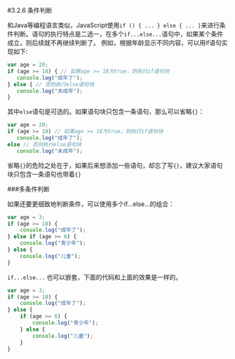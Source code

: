 #3.2.6 条件判断

和Java等编程语言类似，JavaScript使用```if () { ... } else { ... }```来进行条件判断。语句的执行特点是二选一，在多个```if...else...```语句中，如果某个条件成立，则后续就不再继续判断了。
例如，根据年龄显示不同内容，可以用if语句实现如下:
```js
var age = 20;
if (age >= 18) { // 如果age >= 18为true，则执行if语句块
   console.log("成年了");
} else { // 否则执行else语句块
   console.log("未成年");
}
```
其中`else`语句是可选的。如果语句块只包含一条语句，那么可以省略`{}`：

```js
var age = 20;
if (age >= 18) // 如果age >= 18为true，则执行if语句块
   console.log("成年了");
else // 否则执行else语句块
   console.log("未成年");
```
省略`{}`的危险之处在于，如果后来想添加一些语句，却忘了写`{}`，建议大家语句块只包含一条语句也带着`{}`


###多条件判断

如果还要更细致地判断条件，可以使用多个if...else...的组合：
```js
var age = 3;
if (age >= 18) {
    console.log("成年了");
} else if (age >= 6) {
    console.log("青少年");
} else {
    console.log("儿童");
}
```

`if...else...` 也可以嵌套，下面的代码和上面的效果是一样的。
```js
var age = 3;
if (age >= 18) {
    console.log("成年了");
} else {
    if (age >= 6) {
        console.log("青少年");
    } else {
        console.log("儿童");
    }
}
```